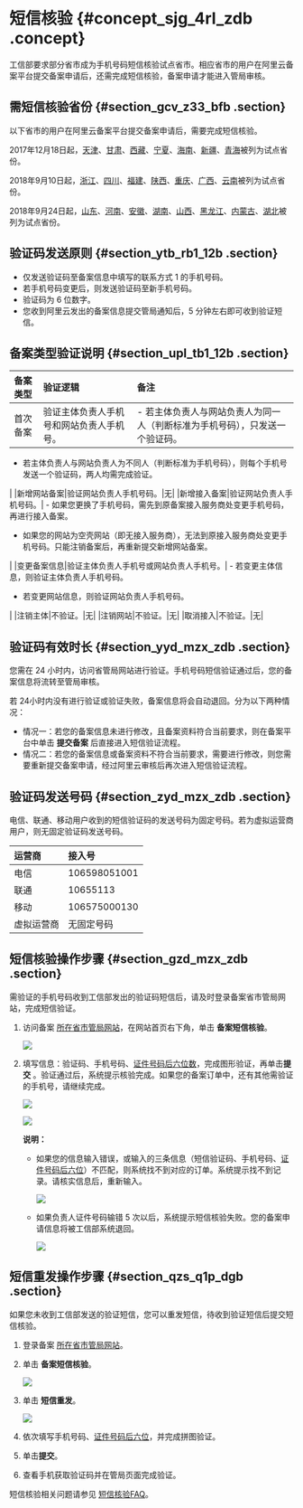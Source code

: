 # 短信核验 {#concept_sjg_4rl_zdb .concept}

工信部要求部分省市成为手机号码短信核验试点省市。相应省市的用户在阿里云备案平台提交备案申请后，还需完成短信核验，备案申请才能进入管局审核。

## 需短信核验省份 {#section_gcv_z33_bfb .section}

以下省市的用户在阿里云备案平台提交备案申请后，需要完成短信核验。

2017年12月18日起，[天津](http://tj.beian.miit.gov.cn)、[甘肃](http://gs.beian.miit.gov.cn)、[西藏](http://xz.beian.miit.gov.cn)、[宁夏](http://nx.beian.miit.gov.cn)、[海南](http://hi.beian.miit.gov.cn)、[新疆](http://xj.beian.miit.gov.cn)、[青海](http://qh.beian.miit.gov.cn)被列为试点省份。

2018年9月10日起，[浙江](http://zj.beian.miit.gov.cn)、[四川](http://sc.beian.miit.gov.cn)、[福建](http://fj.beian.miit.gov.cn)、[陕西](http://sn.beian.miit.gov.cn)、[重庆](http://cq.beian.miit.gov.cn)、[广西](http://gx.beian.miit.gov.cn)、[云南](http://yn.beian.miit.gov.cn)被列为试点省份。

2018年9月24日起，[山东](http://sd.beian.miit.gov.cn)、[河南](http://ha.beian.miit.gov.cn)、[安徽](http://ah.beian.miit.gov.cn)、[湖南](http://hn.beian.miit.gov.cn)、[山西](http://sx.beian.miit.gov.cn)、[黑龙江](http://hl.beian.miit.gov.cn)、[内蒙古](http://nm.beian.miit.gov.cn)、[湖北](http://hb.beian.miit.gov.cn)被列为试点省份。

## 验证码发送原则 {#section_ytb_rb1_12b .section}

-   仅发送验证码至备案信息中填写的联系方式 1 的手机号码。
-   若手机号码变更后，则发送验证码至新手机号码。
-   验证码为 6 位数字。
-   您收到阿里云发出的备案信息提交管局通知后，5 分钟左右即可收到验证短信。

## 备案类型验证说明 {#section_upl_tb1_12b .section}

|备案类型|验证逻辑|备注|
|:---|:---|:-|
|首次备案|验证主体负责人手机号和网站负责人手机号。| -   若主体负责人与网站负责人为同一人（判断标准为手机号码），只发送一个验证码。
-   若主体负责人与网站负责人为不同人（判断标准为手机号码），则每个手机号发送一个验证码，两人均需完成验证。

 |
|新增网站备案|验证网站负责人手机号码。|无|
|新增接入备案|验证网站负责人手机号码。| -   如果您更换了手机号码，需先到原备案接入服务商处变更手机号码，再进行接入备案。
-   如果您的网站为空壳网站（即无接入服务商），无法到原接入服务商处变更手机号码。只能注销备案后，再重新提交新增网站备案。

 |
|变更备案信息|验证主体负责人手机号或网站负责人手机号。| -   若变更主体信息，则验证主体负责人手机号码。
-   若变更网站信息，则验证网站负责人手机号码。

 |
|注销主体|不验证。|无|
|注销网站|不验证。|无|
|取消接入|不验证。|无|

## 验证码有效时长 {#section_yyd_mzx_zdb .section}

您需在 24 小时内，访问省管局网站进行验证。手机号码短信验证通过后，您的备案信息将流转至管局审核。

若 24小时内没有进行验证或验证失败，备案信息将会自动退回。分为以下两种情况：

-   情况一：若您的备案信息未进行修改，且备案资料符合当前要求，则在备案平台中单击 **提交备案** 后直接进入短信验证流程。
-   情况二：若您的备案信息或备案资料不符合当前要求，需要进行修改，则您需要重新提交备案申请，经过阿里云审核后再次进入短信验证流程。

## 验证码发送号码 {#section_zyd_mzx_zdb .section}

电信、联通、移动用户收到的短信验证码的发送号码为固定号码。若为虚拟运营商用户，则无固定验证码发送号码。

|运营商|接入号|
|:--|:--|
|电信|106598051001|
|联通|10655113|
|移动|106575000130|
|虚拟运营商|无固定号码|

## 短信核验操作步骤 {#section_gzd_mzx_zdb .section}

需验证的手机号码收到工信部发出的验证码短信后，请及时登录备案省市管局网站，完成短信验证。

1.  访问备案 [所在省市管局网站](#)，在网站首页右下角，单击 **备案短信核验**。

    ![](http://static-aliyun-doc.oss-cn-hangzhou.aliyuncs.com/assets/img/14204/15559836729829_zh-CN.png)

2.  填写信息：验证码、手机号码、[证件号码后六位数](../../../../cn.zh-CN/常见问题/短信核验FAQ.md#section_z2c_1sp_dgb)，完成图形验证，再单击**提交** 。验证通过后，系统提示核验完成。如果您的备案订单中，还有其他需验证的手机号，请继续完成。

    ![](http://static-aliyun-doc.oss-cn-hangzhou.aliyuncs.com/assets/img/14204/15559836729830_zh-CN.png)

    ![](http://static-aliyun-doc.oss-cn-hangzhou.aliyuncs.com/assets/img/14204/15559836729832_zh-CN.png)

    **说明：** 

    -   如果您的信息输入错误，或输入的三条信息（短信验证码、手机号码、[证件号码后六位](../../../../cn.zh-CN/常见问题/短信核验FAQ.md#section_z2c_1sp_dgb)）不匹配，则系统找不到对应的订单。系统提示找不到记录。请核实信息后，重新输入。

        ![](http://static-aliyun-doc.oss-cn-hangzhou.aliyuncs.com/assets/img/14204/15559836725573_zh-CN.png)

    -   如果负责人证件号码输错 5 次以后，系统提示短信核验失败。您的备案申请信息将被工信部系统退回。

        ![](http://static-aliyun-doc.oss-cn-hangzhou.aliyuncs.com/assets/img/14204/155598367245116_zh-CN.png)


## 短信重发操作步骤 {#section_qzs_q1p_dgb .section}

如果您未收到工信部发送的验证短信，您可以重发短信，待收到验证短信后提交短信核验。

1.  登录备案 [所在省市管局网站](https://help.aliyun.com/document_detail/63826.html?spm=a2c4g.11186623.6.567.4b404ff5xqpBib#section-gcv-z33-bfb)。
2.  单击 **备案短信核验**。

    ![](http://static-aliyun-doc.oss-cn-hangzhou.aliyuncs.com/assets/img/14204/155598367234361_zh-CN.png)

3.  单击 **短信重发**。

    ![](http://static-aliyun-doc.oss-cn-hangzhou.aliyuncs.com/assets/img/14204/155598367234362_zh-CN.png)

4.  依次填写手机号码、[证件号码后六位](../../../../cn.zh-CN/常见问题/短信核验FAQ.md#section_z2c_1sp_dgb)，并完成拼图验证。
5.  单击**提交**。
6.  查看手机获取验证码并在管局页面完成验证。

短信核验相关问题请参见 [短信核验FAQ](../../../../cn.zh-CN/常见问题/短信核验FAQ.md#)。

